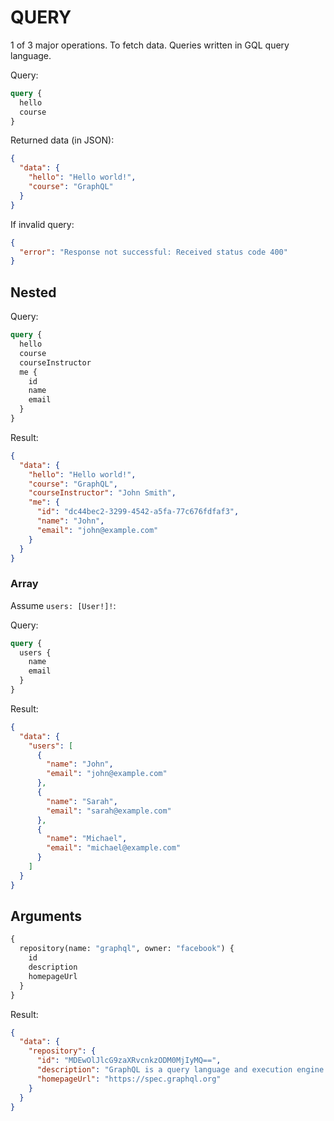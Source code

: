 # QUERY

1 of 3 major operations. To fetch data. Queries written in GQL query language.

Query:

```graphql
query {
  hello
  course
}
```

Returned data (in JSON):

```json
{
  "data": {
    "hello": "Hello world!",
    "course": "GraphQL"
  }
}
```

If invalid query:

```json
{
  "error": "Response not successful: Received status code 400"
}
```

## Nested

Query:

```graphql
query {
  hello
  course
  courseInstructor
  me {
    id
    name
    email
  }
}
```

Result:

```json
{
  "data": {
    "hello": "Hello world!",
    "course": "GraphQL",
    "courseInstructor": "John Smith",
    "me": {
      "id": "dc44bec2-3299-4542-a5fa-77c676fdfaf3",
      "name": "John",
      "email": "john@example.com"
    }
  }
}
```

### Array

Assume `users: [User!]!`:

Query:

```graphql
query {
  users {
    name
    email
  }
}
```

Result:

```json
{
  "data": {
    "users": [
      {
        "name": "John",
        "email": "john@example.com"
      },
      {
        "name": "Sarah",
        "email": "sarah@example.com"
      },
      {
        "name": "Michael",
        "email": "michael@example.com"
      }
    ]
  }
}
```

## Arguments

```graphql
{
  repository(name: "graphql", owner: "facebook") {
    id
    description
    homepageUrl
  }
}
```

Result:

```json
{
  "data": {
    "repository": {
      "id": "MDEwOlJlcG9zaXRvcnkzODM0MjIyMQ==",
      "description": "GraphQL is a query language and execution engine tied to any backend service.",
      "homepageUrl": "https://spec.graphql.org"
    }
  }
}
```
